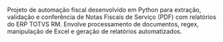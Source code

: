 Projeto de automação fiscal desenvolvido em Python para extração, validação e conferência de Notas Fiscais de Serviço (PDF) com relatórios do ERP TOTVS RM. Envolve processamento de documentos, regex, manipulação de Excel e geração de relatórios automatizados.
